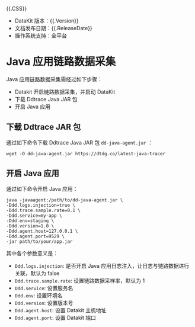 {{.CSS}}

- DataKit 版本：{{.Version}}
- 文档发布日期：{{.ReleaseDate}}
- 操作系统支持：全平台

# Java 应用链路数据采集

Java 应用链路数据采集需经过如下步骤：

- Datakit 开启链路数据采集，并启动 DataKit
- 下载 Ddtrace Java JAR 包
- 开启 Java 应用

## 下载 Ddtrace JAR 包

通过如下命令下载 Ddtrace Java JAR 包 `dd-java-agent.jar` ：

```shell
wget -O dd-java-agent.jar https://dtdg.co/latest-java-tracer
```

## 开启 Java 应用

通过如下命令开启 Java 应用：

```shell
java -javaagent:/path/to/dd-java-agent.jar \
-Ddd.logs.injection=true \
-Ddd.trace.sample.rate=0.1 \
-Ddd.service=my-app \
-Ddd.env=staging \
-Ddd.version=1.0 \
-Ddd.agent.host=127.0.0.1 \
-Ddd.agent.port=9529 \
-jar path/to/your/app.jar
```

其中各个参数意义是：

- `Ddd.logs.injection`: 是否开启 Java 应用日志注入，让日志与链路数据进行关联，默认为 false
- `Ddd.trace.sample.rate`: 设置链路数据采样率，默认为 1
- `Ddd.service`: 设置服务名
- `Ddd.env`: 设置环境名
- `Ddd.version`: 设置版本号
- `Ddd.agent.host`: 设置 Datakit 主机地址
- `Ddd.agent.port`: 设置 Datakit 端口
